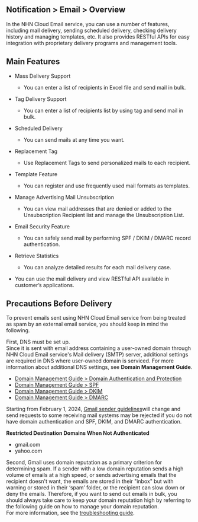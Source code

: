 ## Notification > Email > Overview

In the NHN Cloud Email service, you can use a number of features, including mail delivery, sending scheduled delivery, checking delivery history and managing templates, etc. 
It also provides RESTful APIs for easy integration with proprietary delivery programs and management tools.

## Main Features

- Mass Delivery Support 
    - You can enter a list of recipients in Excel file and send mail in bulk.
- Tag Delivery Support 
    - You can enter a list of recipients list by using tag and send mail in bulk.
- Scheduled Delivery 
    - You can send mails at any time you want.
- Replacement Tag 
    - Use Replacement Tags to send personalized mails to each recipient.
- Template Feature 
    - You can register and use frequently used mail formats as templates.
- Manage Advertising Mail Unsubscription 
    - You can view mail addresses that are denied or added to the Unsubscription Recipient list and manage the Unsubscription List. 
- Email Security Feature 
    - You can safely send mail by performing SPF / DKIM / DMARC record authentication. 
- Retrieve Statistics 
    - You can analyze detailed results for each mail delivery case. 

- You can use the mail delivery and view RESTful API available in customer’s applications.

## Precautions Before Delivery
To prevent emails sent using NHN Cloud Email service from being treated as spam by an external email service, you should keep in mind the following.

First, DNS must be set up. <br/>
Since it is sent with email address containing a user-owned domain through NHN Cloud Email service's Mail delivery (SMTP) server, additional settings are required in DNS where user-owned domain is serviced. 
For more information about additional DNS settings, see **Domain Management Guide**.

- [Domain Management Guide > Domain Authentication and Protection ](./domain-verification/)
- [Domain Management Guide > SPF](./spf-record/)
- [Domain Management Guide > DKIM](./dkim-record/)
- [Domain Management Guide > DMARC](./dmarc-record/)

Starting from February 1, 2024, [Gmail sender guidelines](https://support.google.com/mail/answer/81126?hl=ko#requirements-5k)will change and send requests to some receiving mail systems may be rejected if you do not have domain authentication and SPF, DKIM, and DMARC authentication.

**Restricted Destination Domains When Not Authenticated** 
- gmail.com 
- yahoo.com

Second, Gmail uses domain reputation as a primary criterion for determining spam. If a sender with a low domain reputation sends a high volume of emails at a high speed, or sends advertising emails that the recipient doesn't want, the emails are stored in their "inbox" but with warning or stored in their ‘spam’ folder, or the recipient can slow down or deny the emails. Therefore, if you want to send out emails in bulk, you should always take care to keep your domain reputation high by referring to the following guide on how to manage your domain reputation.<br>
For more information, see the [troubleshooting guide](./troubleshooting-guide/).
